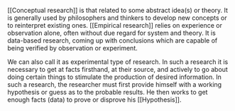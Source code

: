 [[Conceptual research]] is that related to some abstract idea(s) or theory. It is generally used by philosophers and thinkers to develop new concepts or to reinterpret existing ones. 
[[Empirical research]] relies on experience or observation alone, often without due regard for system and theory. It is data-based research,
coming up with conclusions which are capable of being verified by observation or experiment.

We can also call it as experimental type of research. In such a research it is necessary to get at facts firsthand, at their source, and actively to go about doing certain things to stimulate the production of desired information. In such a research, the researcher must first provide himself with a working hypothesis or guess as to the probable results. He then
works to get enough facts (data) to prove or disprove his [[Hypothesis]].